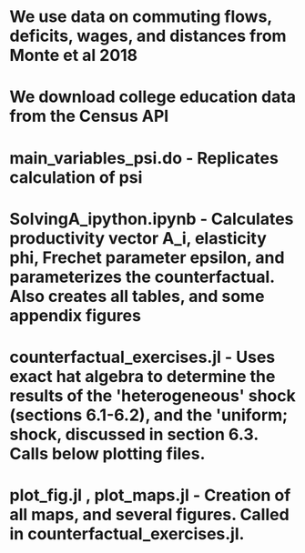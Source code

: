 # We use data on commuting flows, deficits, wages, and distances from Monte et al 2018

# We download college education data from the Census API

# main_variables_psi.do - Replicates calculation of psi

# SolvingA_ipython.ipynb - Calculates productivity vector A_i,  elasticity phi,  Frechet parameter epsilon, and parameterizes the counterfactual. Also creates all tables, and some appendix figures

# counterfactual_exercises.jl - Uses exact hat algebra to determine the results of the 'heterogeneous' shock (sections 6.1-6.2), and the 'uniform; shock, discussed in section 6.3. Calls below plotting files.

# plot_fig.jl , plot_maps.jl - Creation of all maps, and several figures. Called in counterfactual_exercises.jl. 
